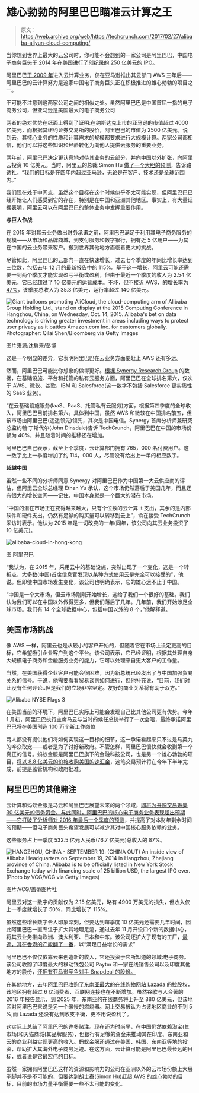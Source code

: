 # 雄心勃勃的阿里巴巴瞄准云计算之王

> 原文：<https://web.archive.org/web/https://techcrunch.com/2017/02/27/alibaba-aliyun-cloud-computing/>

当你想到世界上最大的云公司时，你可能不会想到的一家公司是阿里巴巴，中国电子商务巨头[于 2014 年在美国进行了创纪录的 250 亿美元的 IPO](https://web.archive.org/web/20230306110402/https://techcrunch.com/2014/09/22/its-official-alibaba-is-the-biggest-ipo-ever/)。

阿里巴巴[于 2009 年](https://web.archive.org/web/20230306110402/https://intl.aliyun.com/about)进入云计算业务，仅在亚马逊推出其云部门 AWS 三年后——阿里巴巴的云计算努力是这家中国电子商务巨头正在积极推进的雄心勃勃的项目之一。

不可能不注意到这两家公司之间的相似之处。虽然阿里巴巴是中国首屈一指的电子商务公司，但亚马逊是美国最大的电子商务公司

两者的绝对优势在纸面上得到了证明:在纳斯达克上市的亚马逊的市值超过 4000 亿美元，而根据其纽约证券交易所的股价，阿里巴巴的市值为 2500 亿美元。说到云，其核心业务的性质和计算需求的规模都要求进行大规模计算。两家公司都相信，他们可以将这些知识和经验转化为向他人提供云服务的重要业务。

两年前，阿里巴巴决定更认真地对待其业务的云部分，并向中国以外扩张，向阿里云投资 10 亿美元。当时，阿里云的总裁 Simon Hu [做了一个大胆的预测](https://web.archive.org/web/20230306110402/http://www.reuters.com/article/us-alibaba-cloud-idUSKCN0Q30TP20150729)，告诉路透社，“我们的目标是在四年内超过亚马逊，无论是在客户、技术还是全球范围内。”

我们现在处于中间点，虽然这个目标在这个时候似乎不太可能实现，但阿里巴巴已经开始让人们感受到它的存在，特别是在中国和亚洲其他地区。事实上，有大量证据表明，阿里云可以在阿里巴巴的整体业务中发挥重要作用。

**与巨人作战**

在 2015 年对其云业务做出财务承诺之前，阿里巴巴满足于利用其电子商务服务的规模——从市场和品牌商城，到支付服务和数字银行，拥有近 5 亿用户——为其在中国的云业务带来客户。搬到世界其他地方面临着更大的挑战。

尽管如此，阿里巴巴的云部门一直在快速增长，过去七个季度的年同比增长率达到三位数，包括去年 12 月的最新报告中的 115%。基于这一增长，阿里云可能还需要一到两个季度才能实现盈亏平衡或盈利，但由于最近一个季度的收入为 2.54 亿美元，它已经超过了 10 亿美元的运营成本。不坏，但不接近 AWS，[的增长率为 47%](https://web.archive.org/web/20230306110402/https://techcrunch.com/2017/02/02/amazon-fumbles-earnings-amidst-high-expectations/)，该季度总收入为 35.3 亿美元，运行率超过 140 亿美元。

![Giant balloons promoting AliCloud, the cloud-computing arm of Alibaba Group Holding Ltd., stand on display at the 2015 Computing Conference in Hangzhou, China, on Wednesday, Oct. 14, 2015\. Alibaba's bet on data technology is driving greater investment in areas including ways to protect user privacy as it battles Amazon.com Inc. for customers globally. Photographer: Qilai Shen/Bloomberg via Getty Images](img/72e5af58b6912a806aff34aa4e2f5533.png)

图片来源:沈启来/彭博

这是一个明显的差异，它表明阿里巴巴在云业务方面要赶上 AWS 还有多远。

然而，阿里巴巴可能比你想象的做得更好。[根据 Synergy Research Group](https://web.archive.org/web/20230306110402/https://www.srgresearch.com/articles) 的数据，在基础设施、平台和托管的私有云服务方面，阿里巴巴在全球排名第六，仅次于 AWS、微软、谷歌、IBM 和 Salesforce(这一数字不包括 Salesforce 更实质性的 SaaS 业务)。

“在云基础设施服务(IaaS、PaaS、托管私有云服务)方面，根据第四季度的全球收入，阿里巴巴目前排名第六。具体到中国，虽然 AWS 和微软在中国排名前五，但该市场由阿里巴巴(遥遥领先)领先，其次是中国电信。Synergy 首席分析师兼研究总监约翰·丁斯代尔(John Dinsdale)告诉 TechCrunch，阿里巴巴在中国的市场份额为 40%，并且随着时间的推移还在增加。

阿里巴巴自己表示，截至上个季度，云计算部门拥有 765，000 名付费用户。这一数字比上一季度增加了约 114，000 人，尽管没有给出上一年的相应数字。

**超越中国**

虽然一些不同的分析师同意 Synergy 对阿里巴巴作为中国第一大云供应商的评估，但阿里云全球总经理 Ethan Yu 承认，这个市场仍然落后于美国几年，而且还有很大的增长空间——记住，中国本身就是一个巨大的潜在市场。

“中国的潜在市场正在变得越来越大，只有个位数的云计算 it 支出，其余的是内部软件和硬件支出。仍然有足够的购买量可以转移到云上”，俞在接受 TechCrunch 采访时表示。他认为 2015 年是一切改变的一年(同年，该公司向其云业务投资了 10 亿美元)。

![alibaba-cloud-in-hong-kong](img/3b81e0c46653bd899bf110329f65c482.png)

图:阿里巴巴

“我认为，在 2015 年，采用云中的基础设施，突然出现了一个变化，这是一个转折点，大多数(中国)首席信息官发现以某种方式使用云是完全可以接受的”，他说。但即使中国市场发生变化，该公司也明确表示，它的雄心远不止于中国。

“中国是一个大市场，但云市场刚刚开始增长，这给了我们一个很好的基础。我们认为我们可以在中国以外做得更多，但我们落后了几年。几年前，我们开始涉足全球市场。我们有 14 个全球数据中心，包括中国以外的 8 个，”他解释道。

## 美国市场挑战

像 AWS 一样，阿里云也是从较小的客户开始的，但随着它在市场上设定更高的目标，它希望吸引企业客户到这个平台。该公司表示，它已经证明，根据其处理自身大规模电子商务和金融服务业务的能力，它可以处理来自更大客户的工作量。

当然，在美国获得企业客户可能会很困难，因为新总统已经发出了与中国加强贸易关系的信号。于说，他需要看看贸易谈判如何进行，但他补充说，“目前，我们对此没有任何评论..但是我们的立场非常坚定。友好的商业关系将有助于双方。”

![Alibaba NYSE Flags 3](img/7c62668502e48446a5c64b3aaf7b0103.png)

在美国当前的环境下，阿里巴巴实际上可能会发现自己比其他公司更有优势。今年 1 月初，阿里巴巴执行主席马云与当时的候任总统举行了一次会晤，最终承诺阿里巴巴将在美国创造 100 万个新工作岗位

两人都没有提供他们将如何实现这一目标的细节，这一承诺看起来只不过是马英九的哗众取宠——或者是为了讨好新政府。不管怎样，阿里巴巴很快就会收到第一个真正的信号。蚂蚁金服是阿里巴巴旗下的金融科技公司，也是另一个雄心勃勃的项目，[将以 8.8 亿美元的价格收购美国的速汇金](https://web.archive.org/web/20230306110402/https://techcrunch.com/2017/01/27/alibaba-ant-financial-moneygram/)，这笔交易预计将在今年下半年完成，前提是监管机构和政府批准。

## 阿里巴巴的其他赌注

云计算和蚂蚁金服是马云和阿里巴巴展望未来的两个领域，[即将为并购交易筹集 30 亿美元的债务资金。与此同时，阿里巴巴的核心电子商务业务表现超出预期——](https://web.archive.org/web/20230306110402/https://techcrunch.com/2017/02/08/alibabas-ant-financial-is-raising-3b-in-debt-to-finance-a-global-ma-spree/)[它打破了分析师对 2016 年最后一个季度的预测](https://web.archive.org/web/20230306110402/https://techcrunch.com/2017/01/24/alibaba-q3-january-2017/)，并提高了对本财年剩余时间的预期——但电子商务巨头希望发展可以减少其对中国核心服务依赖的业务。

这些服务占上一季度 532.5 亿元人民币(76.7 亿美元)总收入的 87%。

![HANGZHOU, CHINA - SEPTEMBER 19: (CHINA OUT) An inside view of Alibaba Headquarters on September 19, 2014 in Hangzhou, Zhejiang province of China. Alibaba is to be officially listed in New York Stock Exchange today with financing scale of 25 billion USD, the largest IPO ever. (Photo by VCG/VCG via Getty Images)](img/5d9957e1a7f0df416bd82aab5d5cff19.png)

图片:VCG/盖蒂图片社

阿里云对这一数字的贡献仅为 2.15 亿美元，略有 4900 万美元的损失，但收入仅上一季度就增长了 50%，同比增长了 115%。

虽然这些增长数字令人印象深刻，但要达到每季度 10 亿美元还需要几年时间，因此阿里巴巴一直专注于扩大其地理足迹，通过去年 11 月开设四个新的数据中心，将其云业务推向欧洲、澳大利亚、日本和中东。该公司还扩大了现有的工厂，[最近，其在香港的产能翻了一番](https://web.archive.org/web/20230306110402/http://www.alizila.com/alibaba-cloud-doubles-capacity-of-hong-kong-data-center/)，以“满足日益增长的需求”

阿里巴巴不仅仅依靠云来创造新的收入，它还投资于它所知道的领域:电子商务。该公司收购了印度最大的移动钱包公司 Paytm 和一家在线销售公司以及印度其他地方的股份，[还拥有亚马逊竞争对手 Snapdeal 的股份。](https://web.archive.org/web/20230306110402/https://techcrunch.com/2017/03/02/line-ai/)

在其他地方，去年[阿里巴巴收购了东南亚最大的在线购物网站 Lazada](https://web.archive.org/web/20230306110402/https://techcrunch.com/2016/04/12/rocketinternet-lazada/) 的控股权，该地区拥有超过 6 亿消费者，互联网连接也在不断增加。虽然谷歌与人合著的 2016 年报告显示，到 2025 年，东南亚的在线商务将上升至 880 亿美元，但该地区对阿里巴巴来说是另一个缓慢的燃烧器。网上交易被认为占该地区商业的不到 5 %,而 Lazada 还没有达到收支平衡，更不用说盈利了。

这实际上总结了阿里巴巴的许多赌注。现在还为时尚早，在中国仍然依赖淘宝(其市场)和天猫商城(其品牌服务)，但银行有足够的资金来推动其在印度、东南亚和云的商业利益实现更高的收入。蚂蚁金服还通过在美国、韩国、东南亚等地的投资，帮助扩大其海外电子商务足迹。在这方面，云计算可能是阿里巴巴最长远的目标，或者说是它最宏伟的目标。

虽然一家拥有阿里巴巴这样的资源和影响力的公司在亚洲以外的云市场份额上大展拳脚并不是不可能的，但要达到胡士泰(Simon Hu)赶超 AWS 的雄心勃勃的目标，目前的市场力量平衡需要一些不太可能的变化。